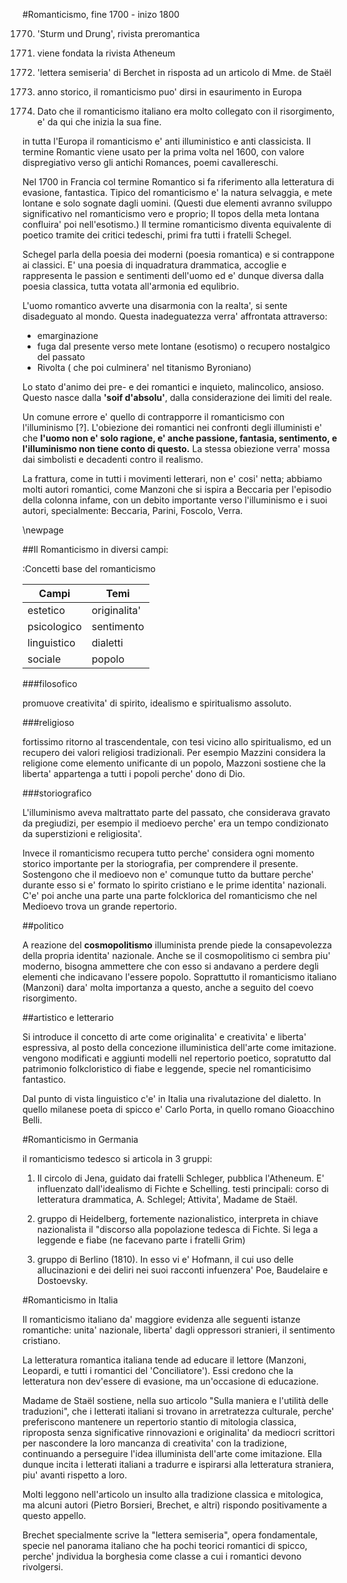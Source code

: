 #Romanticismo, fine 1700 - inizo 1800

1770. 'Sturm und Drung', rivista preromantica

1789. viene fondata la rivista Atheneum

1816. 'lettera semiseria' di Berchet in risposta ad un articolo di Mme. de Staël

1848. anno storico, il romanticismo puo' dirsi in esaurimento in Europa

1861. Dato che il romanticismo italiano era molto collegato con il risorgimento,
      e' da qui che inizia la sua fine.

in tutta l'Europa il romanticismo e' anti illuministico e anti classicista.  Il
termine Romantic viene usato per la prima volta nel 1600, con valore
dispregiativo verso gli antichi Romances, poemi cavallereschi.

Nel 1700 in Francia col termine Romantico si fa riferimento alla letteratura di
evasione, fantastica.  Tipico del romanticismo e' la natura selvaggia, e mete
lontane e solo sognate dagli uomini.  (Questi due elementi avranno sviluppo
significativo nel romanticismo vero e proprio; Il topos della meta lontana
confluira' poi nell'esotismo.) Il termine romanticismo diventa equivalente di
poetico tramite dei critici tedeschi, primi fra tutti i fratelli Schegel.

Schegel parla della poesia dei moderni (poesia romantica) e si contrappone ai
classici.  E' una poesia di inquadratura drammatica, accoglie e rappresenta le
passion e sentimenti dell'uomo ed e' dunque diversa dalla poesia classica, tutta
votata all'armonia ed equlibrio.
 
L'uomo romantico avverte una disarmonia con la realta', si sente disadeguato al
mondo.  Questa inadeguatezza verra' affrontata attraverso:

- emarginazione
- fuga dal presente verso mete lontane (esotismo) o recupero nostalgico del
  passato
- Rivolta ( che poi culminera' nel titanismo Byroniano)

Lo stato d'animo dei pre- e dei romantici e inquieto, malincolico, ansioso.
Questo nasce dalla **'soif d'absolu'**, dalla considerazione dei limiti del
reale.

Un comune errore e' quello di contrapporre il romanticismo con l'illuminismo
[?].  L'obiezione dei romantici nei confronti degli illuministi e' che **l'uomo
non e' solo ragione, e' anche passione, fantasia, sentimento, e l'illuminismo
non tiene conto di questo.** La stessa obiezione verra' mossa dai simbolisti e
decadenti contro il realismo.

La frattura, come in tutti i movimenti letterari, non e' cosi' netta; abbiamo
molti autori romantici, come Manzoni che si ispira a Beccaria per l'episodio
della colonna infame, con un debito importante verso l'illuminismo e i suoi
autori, specialmente: Beccaria, Parini, Foscolo, Verra.

\newpage

##Il Romanticismo in diversi campi:

:Concetti base del romanticismo

| Campi       | Temi        |
|-------------|-------------|
| estetico    | originalita'|
| psicologico | sentimento  |
| linguistico | dialetti    |
| sociale     | popolo      |

###filosofico

promuove creativita' di spirito, idealismo e spiritualismo assoluto.

###religioso

fortissimo ritorno al trascendentale, con tesi vicino allo spiritualismo, ed un
recupero dei valori religiosi tradizionali.  Per esempio Mazzini considera la
religione come elemento unificante di un popolo, Mazzoni sostiene che la
liberta' appartenga a tutti i popoli perche' dono di Dio.

###storiografico

L'illuminismo aveva maltrattato parte del passato, che considerava gravato da
pregiudizi, per esempio il medioevo perche' era un tempo condizionato da
superstizioni e religiosita'.

Invece il romanticismo recupera tutto perche' considera ogni momento storico
importante per la storiografia, per comprendere il presente.  Sostengono che il
medioevo non e' comunque tutto da buttare perche' durante esso si e' formato lo
spirito cristiano e le prime identita' nazionali.  C'e' poi anche una parte una
parte folcklorica del romanticismo che nel Medioevo trova un grande repertorio.

##politico

A reazione del **cosmopolitismo** illuminista prende piede la consapevolezza
della propria identita' nazionale.  Anche se il cosmopolitismo ci sembra piu'
moderno, bisogna ammettere che con esso si andavano a perdere degli elementi che
indicavano l'essere popolo.  Soprattutto il romanticismo italiano (Manzoni)
dara' molta importanza a questo, anche a seguito del coevo risorgimento.

##artistico e letterario

Si introduce il concetto di arte come originalita' e creativita' e liberta'
espressiva, al posto della concezione illuministica dell'arte come imitazione.
vengono modificati e aggiunti modelli nel repertorio poetico, sopratutto dal
patrimonio folkcloristico di fiabe e leggende, specie nel romanticisimo
fantastico.

Dal punto di vista linguistico c'e' in Italia una rivalutazione del dialetto.
In quello milanese poeta di spicco e' Carlo Porta, in quello romano Gioacchino
Belli.

#Romanticismo in Germania

il romanticismo tedesco si articola in 3 gruppi:

1. Il circolo di Jena, guidato dai fratelli Schleger, pubblica l'Atheneum. E'
influenzato dall'idealismo di Fichte e Schelling. testi principali: corso di
letteratura drammatica, A. Schlegel; Attivita', Madame de Staël.

2. gruppo di Heidelberg, fortemente nazionalistico, interpreta in chiave
nazionalista il "discorso alla popolazione tedesca di Fichte. Si lega a leggende
e fiabe (ne facevano parte i fratelli Grim)

3. gruppo di Berlino (1810). In esso vi e' Hofmann, il cui uso delle
allucinazioni e dei deliri nei suoi racconti infuenzera' Poe, Baudelaire e
Dostoevsky.

#Romanticismo in Italia

Il romanticismo italiano da' maggiore evidenza alle seguenti istanze romantiche:
unita' nazionale, liberta' dagli oppressori stranieri, il sentimento cristiano.

La letteratura romantica italiana tende ad educare il lettore (Manzoni,
Leopardi, e tutti i romantici del 'Conciliatore'). Essi credono che la
letteratura non dev'essere di evasione, ma un'occasione di educazione.

Madame de Staël sostiene, nella suo articolo "Sulla maniera e l'utilità delle
traduzioni", che i letterati italiani si trovano in arretratezza culturale,
perche' preferiscono mantenere un repertorio stantio di mitologia classica,
riproposta senza significative rinnovazioni e originalita' da mediocri scrittori
per nascondere la loro mancanza di creativita' con la tradizione, continuando a
perseguire l'idea illuminista dell'arte come imitazione.  Ella dunque incita i
letterati italiani a tradurre e ispirarsi alla letteratura straniera, piu'
avanti rispetto a loro.

Molti leggono nell'articolo un insulto alla tradizione classica e mitologica, ma
alcuni autori (Pietro Borsieri, Brechet, e altri) rispondo positivamente a
questo appello.

Brechet specialmente scrive la "lettera semiseria", opera fondamentale, specie
nel panorama italiano che ha pochi teorici romantici di spicco, perche'
jndividua la borghesia come classe a cui i romantici devono rivolgersi.

